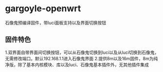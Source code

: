 # gargoyle-openwrt
石像鬼预编译固件，带luci面板支持以及界面切换按钮
## 固件特色
1.双界面自带界面间切换按钮，可以从石像鬼切换到luci以及从luci切换到石像鬼，无需修改端口。默认192.168.1.1进入石像鬼界面
2.提供8m以及16m固件，8m为纯净版，除了基本内核模块、库以及luci、石像鬼基本插件外，无其他插件集成
